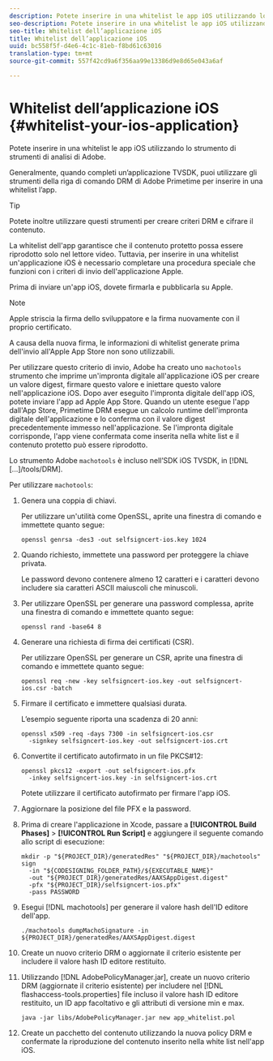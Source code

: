 ```yaml
---
description: Potete inserire in una whitelist le app iOS utilizzando lo strumento di strumenti di analisi di Adobe.
seo-description: Potete inserire in una whitelist le app iOS utilizzando lo strumento di strumenti di analisi di Adobe.
seo-title: Whitelist dell’applicazione iOS
title: Whitelist dell’applicazione iOS
uuid: bc558f5f-d4e6-4c1c-81eb-f8bd61c63016
translation-type: tm+mt
source-git-commit: 557f42cd9a6f356aa99e13386d9e8d65e043a6af

---
```



# Whitelist dell’applicazione iOS {#whitelist-your-ios-application}

Potete inserire in una whitelist le app iOS utilizzando lo strumento di strumenti di analisi di Adobe.

Generalmente, quando completi un’applicazione TVSDK, puoi utilizzare gli strumenti della riga di comando DRM di Adobe Primetime per inserire in una whitelist l’app.

>[!TIP]
>
>Potete inoltre utilizzare questi strumenti per creare criteri DRM e cifrare il contenuto.

La whitelist dell&#39;app garantisce che il contenuto protetto possa essere riprodotto solo nel lettore video. Tuttavia, per inserire in una whitelist un&#39;applicazione iOS è necessario completare una procedura speciale che funzioni con i criteri di invio dell&#39;applicazione Apple.

Prima di inviare un&#39;app iOS, dovete firmarla e pubblicarla su Apple.

>[!NOTE]
>
>Apple striscia la firma dello sviluppatore e la firma nuovamente con il proprio certificato.

A causa della nuova firma, le informazioni di whitelist generate prima dell&#39;invio all&#39;Apple App Store non sono utilizzabili.

Per utilizzare questo criterio di invio, Adobe ha creato uno `machotools` strumento che imprime un&#39;impronta digitale all&#39;applicazione iOS per creare un valore digest, firmare questo valore e iniettare questo valore nell&#39;applicazione iOS. Dopo aver eseguito l&#39;impronta digitale dell&#39;app iOS, potete inviare l&#39;app ad Apple App Store. Quando un utente esegue l&#39;app dall&#39;App Store, Primetime DRM esegue un calcolo runtime dell&#39;impronta digitale dell&#39;applicazione e lo conferma con il valore digest precedentemente immesso nell&#39;applicazione. Se l&#39;impronta digitale corrisponde, l&#39;app viene confermata come inserita nella white list e il contenuto protetto può essere riprodotto.

Lo strumento Adobe `machotools` è incluso nell’SDK iOS TVSDK, in [!DNL [...]/tools/DRM].

Per utilizzare `machotools`:

1. Genera una coppia di chiavi.

   Per utilizzare un&#39;utilità come OpenSSL, aprite una finestra di comando e immettete quanto segue:

   ```
   openssl genrsa -des3 -out selfsigncert-ios.key 1024
   ```

1. Quando richiesto, immettete una password per proteggere la chiave privata.

   Le password devono contenere almeno 12 caratteri e i caratteri devono includere sia caratteri ASCII maiuscoli che minuscoli.
1. Per utilizzare OpenSSL per generare una password complessa, aprite una finestra di comando e immettete quanto segue:

   ```
   openssl rand -base64 8
   ```

1. Generare una richiesta di firma dei certificati (CSR).

   Per utilizzare OpenSSL per generare un CSR, aprite una finestra di comando e immettete quanto segue:

   ```
   openssl req -new -key selfsigncert-ios.key -out selfsigncert-ios.csr -batch
   ```

1. Firmare il certificato e immettere qualsiasi durata.

   L’esempio seguente riporta una scadenza di 20 anni:

   ```
   openssl x509 -req -days 7300 -in selfsigncert-ios.csr  
     -signkey selfsigncert-ios.key -out selfsigncert-ios.crt
   ```

1. Convertite il certificato autofirmato in un file PKCS#12:

   ```
   openssl pkcs12 -export -out selfsigncert-ios.pfx  
     -inkey selfsigncert-ios.key -in selfsigncert-ios.crt
   ```

   Potete utilizzare il certificato autofirmato per firmare l&#39;app iOS.

1. Aggiornare la posizione del file PFX e la password.
1. Prima di creare l&#39;applicazione in Xcode, passare a **[!UICONTROL Build Phases]** > **[!UICONTROL Run Script]** e aggiungere il seguente comando allo script di esecuzione:

   ```
   mkdir -p "${PROJECT_DIR}/generatedRes" "${PROJECT_DIR}/machotools" sign  
     -in "${CODESIGNING_FOLDER_PATH}/${EXECUTABLE_NAME}"  
     -out "${PROJECT_DIR}/generatedRes/AAXSAppDigest.digest"  
     -pfx "${PROJECT_DIR}/selfsigncert-ios.pfx"  
     -pass PASSWORD
   ```

1. Esegui [!DNL machotools] per generare il valore hash dell&#39;ID editore dell&#39;app.

   ```
   ./machotools dumpMachoSignature -in ${PROJECT_DIR}/generatedRes/AAXSAppDigest.digest
   ```

1. Create un nuovo criterio DRM o aggiornate il criterio esistente per includere il valore hash ID editore restituito.
1. Utilizzando [!DNL AdobePolicyManager.jar], create un nuovo criterio DRM (aggiornate il criterio esistente) per includere nel [!DNL flashaccess-tools.properties] file incluso il valore hash ID editore restituito, un ID app facoltativo e gli attributi di versione min e max.

   ```
   java -jar libs/AdobePolicyManager.jar new app_whitelist.pol
   ```

1. Create un pacchetto del contenuto utilizzando la nuova policy DRM e confermate la riproduzione del contenuto inserito nella white list nell&#39;app iOS.